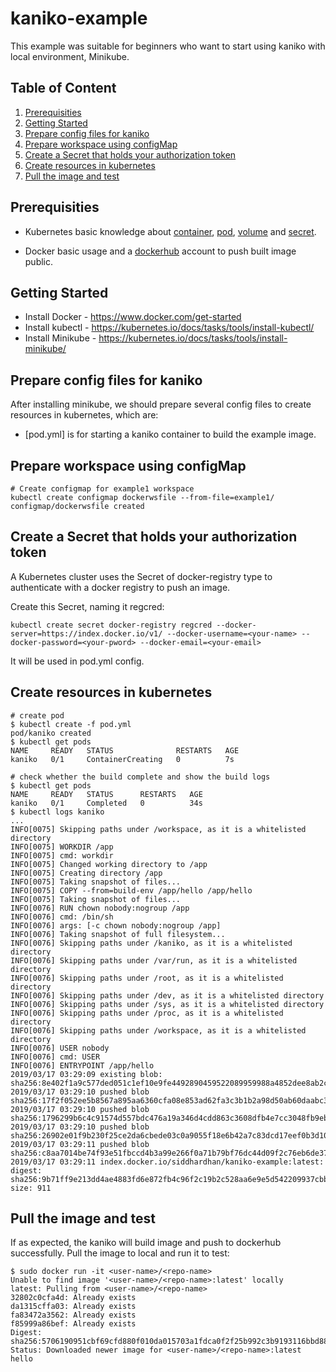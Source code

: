 # kaniko-example

This example was suitable for beginners who want to start using kaniko with local environment, Minikube.

## Table of Content
1. [Prerequisities](#Prerequisitie)
2. [Getting Started](#Getting-Started)
3. [Prepare config files for kaniko](#Prepare-config-files-for-kaniko)
4. [Prepare workspace using configMap](#Prepare-workspace-using-configMap)
5. [Create a Secret that holds your authorization token](#Create-a-Secret-that-holds-your-authorization-token)
6. [Create resources in kubernetes](#Create-resources-in-kubernetes)
7. [Pull the image and test](#Pull-the-image-and-test)


## Prerequisities

- Kubernetes basic knowledge about [container](https://kubernetes.io/docs/concepts/overview/what-is-kubernetes/), [pod](https://kubernetes.io/docs/concepts/workloads/pods/pod/), [volume](https://kubernetes.io/docs/concepts/storage/volumes/) and [secret](https://kubernetes.io/docs/concepts/configuration/secret/).

- Docker basic usage and a [dockerhub](https://hub.docker.com/) account to push built image public.

## Getting Started

* Install Docker - https://www.docker.com/get-started 
* Install kubectl - https://kubernetes.io/docs/tasks/tools/install-kubectl/ 
* Install Minikube - https://kubernetes.io/docs/tasks/tools/install-minikube/ 

## Prepare config files for kaniko

After installing minikube, we should prepare several config files to create resources in kubernetes, which are:
- [pod.yml] is for starting a kaniko container to build the example image. 

## Prepare workspace using configMap

```
# Create configmap for example1 workspace
kubectl create configmap dockerwsfile --from-file=example1/
configmap/dockerwsfile created
```

## Create a Secret that holds your authorization token
A Kubernetes cluster uses the Secret of docker-registry type to authenticate with a docker registry to push an image.

Create this Secret, naming it regcred:

```
kubectl create secret docker-registry regcred --docker-server=https://index.docker.io/v1/ --docker-username=<your-name> --docker-password=<your-pword> --docker-email=<your-email>
```

It will be used in pod.yml config.

## Create resources in kubernetes

```
# create pod
$ kubectl create -f pod.yml
pod/kaniko created
$ kubectl get pods
NAME     READY   STATUS              RESTARTS   AGE
kaniko   0/1     ContainerCreating   0          7s

# check whether the build complete and show the build logs
$ kubectl get pods
NAME     READY   STATUS      RESTARTS   AGE
kaniko   0/1     Completed   0          34s
$ kubectl logs kaniko
...
INFO[0075] Skipping paths under /workspace, as it is a whitelisted directory 
INFO[0075] WORKDIR /app                                 
INFO[0075] cmd: workdir                                 
INFO[0075] Changed working directory to /app            
INFO[0075] Creating directory /app                      
INFO[0075] Taking snapshot of files...                  
INFO[0075] COPY --from=build-env /app/hello /app/hello  
INFO[0075] Taking snapshot of files...                  
INFO[0076] RUN chown nobody:nogroup /app                
INFO[0076] cmd: /bin/sh                                 
INFO[0076] args: [-c chown nobody:nogroup /app]         
INFO[0076] Taking snapshot of full filesystem...        
INFO[0076] Skipping paths under /kaniko, as it is a whitelisted directory 
INFO[0076] Skipping paths under /var/run, as it is a whitelisted directory 
INFO[0076] Skipping paths under /root, as it is a whitelisted directory 
INFO[0076] Skipping paths under /dev, as it is a whitelisted directory 
INFO[0076] Skipping paths under /sys, as it is a whitelisted directory 
INFO[0076] Skipping paths under /proc, as it is a whitelisted directory 
INFO[0076] Skipping paths under /workspace, as it is a whitelisted directory 
INFO[0076] USER nobody                                  
INFO[0076] cmd: USER                                    
INFO[0076] ENTRYPOINT /app/hello                        
2019/03/17 03:29:09 existing blob: sha256:8e402f1a9c577ded051c1ef10e9fe4492890459522089959988a4852dee8ab2c
2019/03/17 03:29:10 pushed blob sha256:17f2f052ee5b8567a895aa6360cfa08e853ad62fa3c3b1b2a98d50ab60daabc3
2019/03/17 03:29:10 pushed blob sha256:1796299b6c4c91574d557bdc476a19a346d4cdd863c3608dfb4e7cc3048fb9eb
2019/03/17 03:29:10 pushed blob sha256:26902e01f9b230f25ce2da6cbede03c0a9055f18e6b42a7c83dcd17eef0b3d10
2019/03/17 03:29:11 pushed blob sha256:c8aa7014be74f93e51fbccd4b3a99e266f0a71b79bf76dc44d09f2c76eb6de37
2019/03/17 03:29:11 index.docker.io/siddhardhan/kaniko-example:latest: digest: sha256:9b71ff9e213dd4ae4883fd6e872fb4c96f2c19b2c528aa6e9e5d542209937cbb size: 911
```

## Pull the image and test

If as expected, the kaniko will build image and push to dockerhub successfully. Pull the image to local and run it to test:

```
$ sudo docker run -it <user-name>/<repo-name>
Unable to find image '<user-name>/<repo-name>:latest' locally
latest: Pulling from <user-name>/<repo-name>
32802c0cfa4d: Already exists
da1315cffa03: Already exists
fa83472a3562: Already exists
f85999a86bef: Already exists
Digest: sha256:5706190951cbf69cfd880f010da015703a1fdca0f2f25b992c3b9193116bbd88
Status: Downloaded newer image for <user-name>/<repo-name>:latest
hello
```
